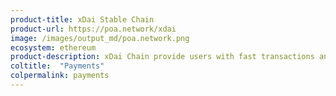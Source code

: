 ```yaml
---
product-title: xDai Stable Chain
product-url: https://poa.network/xdai
image: /images/output_md/poa.network.png
ecosystem: ethereum
product-description: xDai Chain provide users with fast transactions and low gas prices. xDai Stable Chain is Ethereum compatible, so data and assets can be transferred to the Ethereum providing backend safety and  opportunities to scale.
coltitle:  "Payments"
colpermalink: payments
---
```

